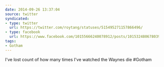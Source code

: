 ```yaml
---
date: 2014-09-26 13:37:04
source: twitter
syndicated:
- type: twitter
  url: https://twitter.com/roytang/statuses/515495271157866496/
- type: facebook
  url: https://www.facebook.com/10155666240078912/posts/10153248067803912
tags:
- Gotham
---
```


I've lost count of how many times I've watched the Waynes die #Gotham